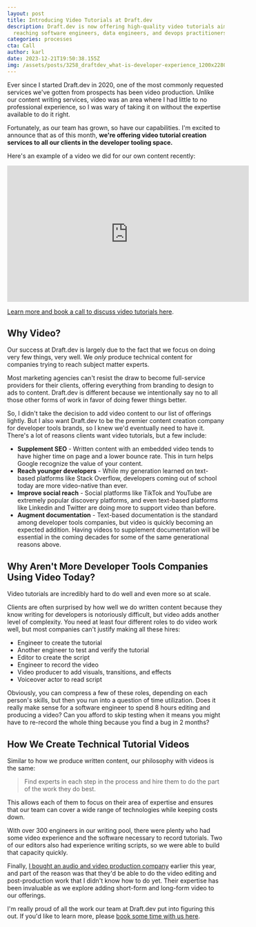 ```yaml
---
layout: post
title: Introducing Video Tutorials at Draft.dev
description: Draft.dev is now offering high-quality video tutorials aimed at
  reaching software engineers, data engineers, and devops practitioners.
categories: processes
cta: Call
author: karl
date: 2023-12-21T19:50:38.155Z
img: /assets/posts/3258_draftdev_what-is-developer-experience_1200x2280_option-2.png
---
```

E﻿ver since I started Draft.dev in 2020, one of the most commonly requested services we've gotten from prospects has been video production. Unlike our content writing services, video was an area where I had little to no professional experience, so I was wary of taking it on without the expertise available to do it right.

F﻿ortunately, as our team has grown, so have our capabilities. I'm excited to announce that as of this month, **we're offering video tutorial creation services to all our clients in the developer tooling space.**

H﻿ere's an example of a video we did for our own content recently:

<iframe width="560" height="315" src="https://www.youtube.com/embed/9v8szoGHfpk?si=VPHjFH55bD_ow-bJ" title="YouTube video player" frameborder="0" allow="accelerometer; autoplay; clipboard-write; encrypted-media; gyroscope; picture-in-picture; web-share" allowfullscreen></iframe>

[L﻿earn more and book a call to discuss video tutorials here](https://draft.dev/video-tutorials).

## W﻿hy Video?

O﻿ur success at Draft.dev is largely due to the fact that we focus on doing very few things, very well. We *only* produce technical content for companies trying to reach subject matter experts.

M﻿ost marketing agencies can't resist the draw to become full-service providers for their clients, offering everything from branding to design to ads to content. Draft.dev is different because we intentionally say no to all those other forms of work in favor of doing fewer things better.

S﻿o, I didn't take the decision to add video content to our list of offerings lightly. B﻿ut I also want Draft.dev to be the premier content creation company for developer tools brands, so I knew we'd eventually need to have it. There's a lot of reasons clients want video tutorials, but a few include:

* **Supplement SEO** - Written content with an embedded video tends to have higher time on page and a lower bounce rate. T﻿his in turn helps Google recognize the value of your content.
* **R﻿each younger developers** - While my generation learned on text-based platforms like Stack Overflow, developers coming out of school today are more video-native than ever.
* **Improve social reach** - Social platforms like TikTok and YouTube are extremely popular discovery platforms, and even text-based platforms like Linkedin and Twitter are doing more to support video than before.
* **A﻿ugment documentation** -  Text-based documentation is the standard among developer tools companies, but video is quickly becoming an expected addition. Having videos to supplement documentation will be essential in the coming decades for some of the same generational reasons above.

## Why Aren't More Developer Tools Companies Using Video Today?

Video tutorials are incredibly hard to do well and even more so at scale.

C﻿lients are often surprised by how well we do written content because they know writing for developers is notoriously difficult, but video adds another level of complexity. You need at least four different roles to do video work well, but most companies can't justify making all these hires:

* E﻿ngineer to create the tutorial
* A﻿nother engineer to test and verify the tutorial
* Editor to create the script
* E﻿ngineer to record the video
* V﻿ideo producer to add visuals, transitions, and effects
* Voiceover actor to read script

O﻿bviously, you can compress a few of these roles, depending on each person's skills, but then you run into a question of time utilization. Does it really make sense for a software engineer to spend 8 hours editing and producing a video? Can you afford to skip testing when it means you might have to re-record the whole thing because you find a bug in 2 months?

## H﻿ow We Create Technical Tutorial Videos

Similar to how we produce written content, our philosophy with videos is the same:

> F﻿ind experts in each step in the process and hire them to do the part of the work they do best.

This allows each of them to focus on their area of expertise and ensures that our team can cover a wide range of technologies while keeping costs down.

W﻿ith over 300 engineers in our writing pool, there were plenty who had some video experience and the software necessary to record tutorials. Two of our editors also had experience writing scripts, so we were able to build that capacity quickly.

F﻿inally, [I bought an audio and video production company](https://www.karllhughes.com/posts/acquiring-tpc) earlier this year, and part of the reason was that they'd be able to do the video editing and post-production work that I didn't know how to do yet. Their expertise has been invaluable as we explore adding short-form and long-form video to our offerings.

I'm really proud of all the work our team at Draft.dev put into figuring this out. If you'd like to learn more, please [book some time with us here](https://draft.dev/call).